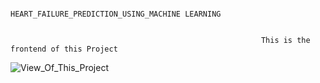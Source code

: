                                                         HEART_FAILURE_PREDICTION_USING_MACHINE LEARNING


                                                            This is the frontend of this Project
![View_Of_This_Project](https://github.com/JalendraIITP/Heart-Failure-Prediction-Using-Machine-Learning/assets/101317808/19e47957-26df-44a0-b192-bbce78077e6a)


